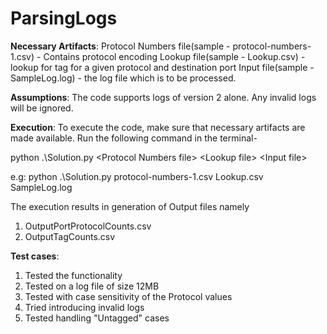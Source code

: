 # ParsingLogs

**Necessary Artifacts**:
Protocol Numbers file(sample - protocol-numbers-1.csv) - Contains protocol encoding
Lookup file(sample - Lookup.csv) - lookup for tag for a given protocol and destination port
Input file(sample - SampleLog.log) - the log file which is to be processed.

**Assumptions**:
The code supports logs of version 2 alone. 
Any invalid logs will be ignored.

**Execution**:
To execute the code, make sure that necessary artifacts are made available.
Run the following command in the terminal-

python .\Solution.py \<Protocol Numbers file\> \<Lookup file\> \<Input file\>

e.g: python .\Solution.py protocol-numbers-1.csv Lookup.csv SampleLog.log

The execution results in generation of Output files namely
1. OutputPortProtocolCounts.csv
2. OutputTagCounts.csv

**Test cases**:
1. Tested the functionality
2. Tested on a log file of size 12MB
3. Tested with case sensitivity of the Protocol values
4. Tried introducing invalid logs
5. Tested handling "Untagged" cases
